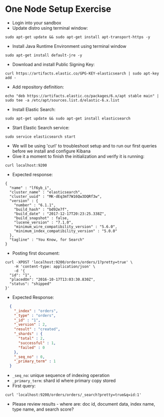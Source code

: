 # One Node Setup Exercise #

* Login into your sandbox
* Update distro using terminal window:
```
sudo apt-get update && sudo apt-get install apt-transport-https -y
```
* Install Java Runtime Environment using terminal window
```
sudo apt-get install default-jre -y
```
* Download and install Public Signing Key:
```
curl https://artifacts.elastic.co/GPG-KEY-elasticsearch | sudo apt-key add -
```
* Add repository definition:
```
echo "deb https://artifacts.elastic.co/packages/6.x/apt stable main" | sudo tee -a /etc/apt/sources.list.d/elastic-6.x.list
```
* Install Elastic Search:
```
sudo apt-get update && sudo apt-get install elasticsearch
```
* Start Elastic Search service:
```
sudo service elasticsearch start
```
* We will be using 'curl' to troubleshoot setup and to run our first queries before we install and configure Kibana
* Give it a moment to finish the initialization and verify it is running:
```
curl localhost:9200
```
* Expected response:
```
{
  "name" : "lf6yb_i",
  "cluster_name" : "elasticsearch",
  "cluster_uuid" : "MK-dEq3mT7W16Qw3DQRf3w",
  "version" : {
    "number" : "6.1.1",
    "build_hash" : "bd92e7f",
    "build_date" : "2017-12-17T20:23:25.338Z",
    "build_snapshot" : false,
    "lucene_version" : "7.1.0",
    "minimum_wire_compatibility_version" : "5.6.0",
    "minimum_index_compatibility_version" : "5.0.0"
  },
  "tagline" : "You Know, for Search"
}
```
* Posting first document:
```
curl -XPOST 'localhost:9200/orders/orders/1?pretty=true' \
    -H 'content-type: application/json' \
    -d '{
  "id": "1", 
  "placedOn": "2016-10-17T13:03:30.830Z",
  "status": "shipped"
}'
```
* Expected Response:  
```json
  {
    "_index" : "orders",
    "_type" : "orders",
    "_id" : "1",
    "_version" : 2,
    "result" : "created",
    "_shards" : {
      "total" : 2,
      "successful" : 1,
      "failed" : 0
    },
    "_seq_no" : 0,
    "_primary_term" : 1
  }
```
* ```_seq_no```: unique sequence of indexing operation
* ```_primary_term```: shard id where primary copy stored
* First query:
```
curl 'localhost:9200/orders/orders/_search?pretty=true&q=id:1'
```
* Please review results - where are: doc id, document data, index name, type name, and search score? 
